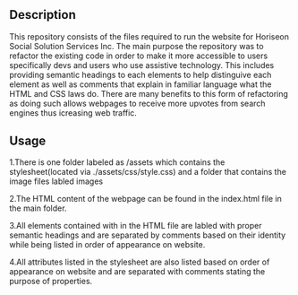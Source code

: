 # <Marketing-Agency>

## Description
  This repository consists of the files required to run the website for Horiseon Social Solution Services Inc.
 The main purpose the repository was to refactor the existing code in order to make it more accessible to users specifically devs and users who use assistive technology.
 This includes providing semantic headings to each elements to help distinguive each element as well as comments that explain in familiar language what the HTML and CSS laws 
 do. There are many benefits to this form of refactoring as doing such allows webpages to receive more upvotes from search engines thus icreasing web traffic.
 
## Usage 

  1.There is one folder labeled as /assets which contains the stylesheet(located via ./assets/css/style.css) and a folder that contains the image files labled images

  2.The HTML content of the webpage can be found in the index.html file in the main folder.

  3.All elements contained with in the HTML file are labled with proper semantic headings and are separated by comments based on their identity while being listed in order of 
  appearance on website.

  4.All attributes listed in the stylesheet are also listed based on order of appearance on website and are separated with comments stating the purpose of properties.


